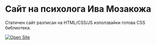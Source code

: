 # Сайт на психолога Ива Мозакожа
Статичен сайт разписан на HTML/CSS/JS използвайки готова CSS библиотека.

 [![Open Site](https://img.shields.io/badge/Отвори-Сайта-brightgreen?style=for-the-badge)](https://nkashev.github.io/ivamozakova.com/)
